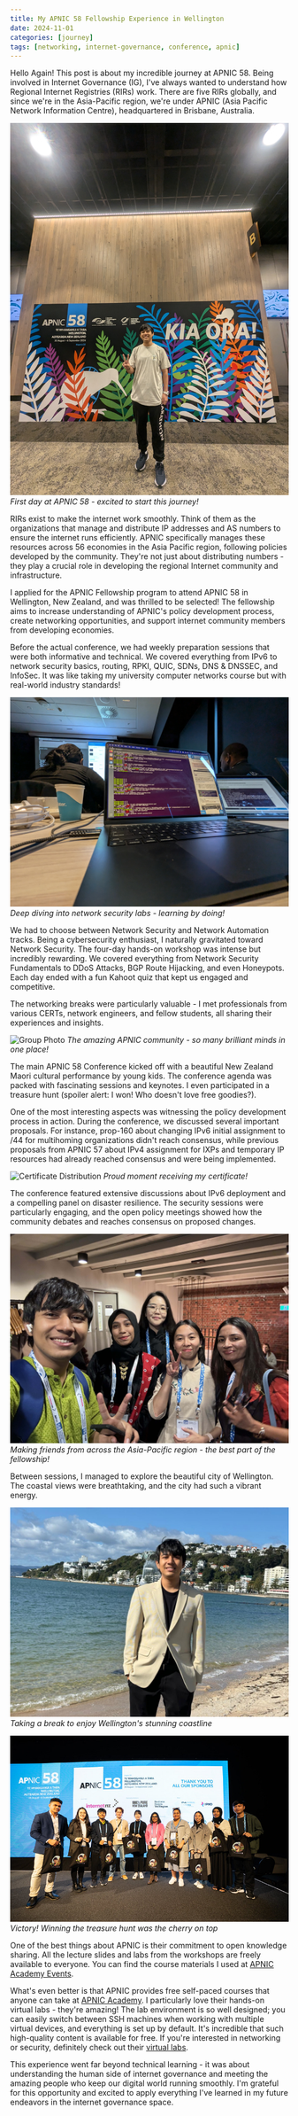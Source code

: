 ```yaml
---
title: My APNIC 58 Fellowship Experience in Wellington
date: 2024-11-01
categories: [journey]
tags: [networking, internet-governance, conference, apnic]
---
```


Hello Again! This post is about my incredible journey at APNIC 58. Being involved in Internet Governance (IG), I've always wanted to understand how Regional Internet Registries (RIRs) work. There are five RIRs globally, and since we're in the Asia-Pacific region, we're under APNIC (Asia Pacific Network Information Centre), headquartered in Brisbane, Australia.

![Standing with APNIC banner](https://raw.githubusercontent.com/error9098x/avijourney/main/avijourney/static/images/apnic_background.jpg)
_First day at APNIC 58 - excited to start this journey!_

RIRs exist to make the internet work smoothly. Think of them as the organizations that manage and distribute IP addresses and AS numbers to ensure the internet runs efficiently. APNIC specifically manages these resources across 56 economies in the Asia Pacific region, following policies developed by the community. They're not just about distributing numbers - they play a crucial role in developing the regional Internet community and infrastructure.

I applied for the APNIC Fellowship program to attend APNIC 58 in Wellington, New Zealand, and was thrilled to be selected! The fellowship aims to increase understanding of APNIC's policy development process, create networking opportunities, and support internet community members from developing economies.

Before the actual conference, we had weekly preparation sessions that were both informative and technical. We covered everything from IPv6 to network security basics, routing, RPKI, QUIC, SDNs, DNS & DNSSEC, and InfoSec. It was like taking my university computer networks course but with real-world industry standards!

![Network Security lab](https://raw.githubusercontent.com/error9098x/avijourney/main/avijourney/static/images/apnic_laptop.jpg)
_Deep diving into network security labs - learning by doing!_

We had to choose between Network Security and Network Automation tracks. Being a cybersecurity enthusiast, I naturally gravitated toward Network Security. The four-day hands-on workshop was intense but incredibly rewarding. We covered everything from Network Security Fundamentals to DDoS Attacks, BGP Route Hijacking, and even Honeypots. Each day ended with a fun Kahoot quiz that kept us engaged and competitive.

The networking breaks were particularly valuable - I met professionals from various CERTs, network engineers, and fellow students, all sharing their experiences and insights.

![Group Photo](https://raw.githubusercontent.com/error9098x/avijourney/main/avijourney/static/images/apnic_group_back.jpg)
_The amazing APNIC community - so many brilliant minds in one place!_

The main APNIC 58 Conference kicked off with a beautiful New Zealand Maori cultural performance by young kids. The conference agenda was packed with fascinating sessions and keynotes. I even participated in a treasure hunt (spoiler alert: I won! Who doesn't love free goodies?).

One of the most interesting aspects was witnessing the policy development process in action. During the conference, we discussed several important proposals. For instance, prop-160 about changing IPv6 initial assignment to /44 for multihoming organizations didn't reach consensus, while previous proposals from APNIC 57 about IPv4 assignment for IXPs and temporary IP resources had already reached consensus and were being implemented.

![Certificate Distribution](https://raw.githubusercontent.com/error9098x/avijourney/main/avijourney/static/images/apnic_dinner.jpg)
_Proud moment receiving my certificate!_

The conference featured extensive discussions about IPv6 deployment and a compelling panel on disaster resilience. The security sessions were particularly engaging, and the open policy meetings showed how the community debates and reaches consensus on proposed changes.

![Fellow participants](https://raw.githubusercontent.com/error9098x/avijourney/main/avijourney/static/images/apnic_friends.jpg)
_Making friends from across the Asia-Pacific region - the best part of the fellowship!_

Between sessions, I managed to explore the beautiful city of Wellington. The coastal views were breathtaking, and the city had such a vibrant energy.

![Wellington beach](https://raw.githubusercontent.com/error9098x/avijourney/main/avijourney/static/images/apnic_beach.jpg)
_Taking a break to enjoy Wellington's stunning coastline_

![Treasure hunt winner](https://raw.githubusercontent.com/error9098x/avijourney/main/avijourney/static/images/apnic_treasure_hunt.jpg)
_Victory! Winning the treasure hunt was the cherry on top_

One of the best things about APNIC is their commitment to open knowledge sharing. All the lecture slides and labs from the workshops are freely available to everyone. You can find the course materials I used at [APNIC Academy Events](https://academy.apnic.net/en/events?id=a0BOc000000O9VBMA0).

What's even better is that APNIC provides free self-paced courses that anyone can take at [APNIC Academy](https://academy.apnic.net/en/online-courses). I particularly love their hands-on virtual labs - they're amazing! The lab environment is so well designed; you can easily switch between SSH machines when working with multiple virtual devices, and everything is set up by default. It's incredible that such high-quality content is available for free. If you're interested in networking or security, definitely check out their [virtual labs](https://academy.apnic.net/en/virtual-labs).

This experience went far beyond technical learning - it was about understanding the human side of internet governance and meeting the amazing people who keep our digital world running smoothly. I'm grateful for this opportunity and excited to apply everything I've learned in my future endeavors in the internet governance space.